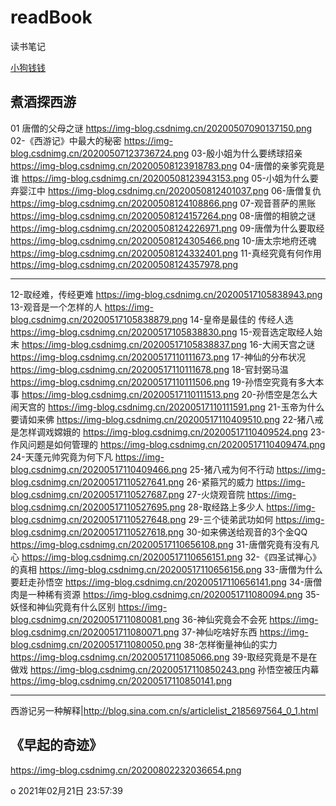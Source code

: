 # readBook
读书笔记



[小狗钱钱](./2019/03/1_小狗钱钱.png)



## 煮酒探西游
01 唐僧的父母之谜 https://img-blog.csdnimg.cn/20200507090137150.png
02-《西游记》中最大的秘密 https://img-blog.csdnimg.cn/20200507123736724.png
03-殷小姐为什么要绣球招亲 https://img-blog.csdnimg.cn/20200508123918783.png
04-唐僧的亲爹究竟是谁 https://img-blog.csdnimg.cn/20200508123943153.png
05-小姐为什么要弃婴江中 https://img-blog.csdnimg.cn/2020050812401037.png
06-唐僧复仇 https://img-blog.csdnimg.cn/20200508124108866.png
07-观音菩萨的黑账 https://img-blog.csdnimg.cn/20200508124157264.png
08-唐僧的相貌之谜 https://img-blog.csdnimg.cn/20200508124226971.png
09-唐僧为什么要取经 https://img-blog.csdnimg.cn/20200508124305466.png
10-唐太宗地府还魂 https://img-blog.csdnimg.cn/20200508124332401.png
11-真经究竟有何作用 https://img-blog.csdnimg.cn/20200508124357978.png

---------------------------

12-取经难，传经更难
https://img-blog.csdnimg.cn/20200517105838943.png
13-观音是一个怎样的人
https://img-blog.csdnimg.cn/20200517105838879.png
14-皇帝是最佳的 传经人选
https://img-blog.csdnimg.cn/20200517105838830.png
15-观音选定取经人始末
https://img-blog.csdnimg.cn/20200517105838837.png
16-大闹天宫之谜
https://img-blog.csdnimg.cn/20200517110111673.png
17-神仙的分布状况
https://img-blog.csdnimg.cn/20200517110111678.png
18-官封弼马温
https://img-blog.csdnimg.cn/20200517110111506.png
19-孙悟空究竟有多大本事
https://img-blog.csdnimg.cn/20200517110111513.png
20-孙悟空是怎么大闹天宫的
https://img-blog.csdnimg.cn/20200517110111591.png
21-玉帝为什么要请如来佛
https://img-blog.csdnimg.cn/20200517110409510.png
22-猪八戒是怎样调戏嫦娥的
https://img-blog.csdnimg.cn/20200517110409524.png
23-作风问题是如何管理的
https://img-blog.csdnimg.cn/20200517110409474.png
24-天蓬元帅究竟为何下凡
https://img-blog.csdnimg.cn/20200517110409466.png
25-猪八戒为何不行动
https://img-blog.csdnimg.cn/20200517110527641.png
26-紧箍咒的威力
https://img-blog.csdnimg.cn/20200517110527687.png
27-火烧观音院
https://img-blog.csdnimg.cn/20200517110527695.png
28-取经路上多少人
https://img-blog.csdnimg.cn/20200517110527648.png
29-三个徒弟武功如何
https://img-blog.csdnimg.cn/20200517110527618.png
30-如来佛送给观音的3个金QQ
https://img-blog.csdnimg.cn/20200517110656108.png
31-唐僧究竟有没有凡心
https://img-blog.csdnimg.cn/20200517110656151.png
32-《四圣试禅心》的真相
https://img-blog.csdnimg.cn/20200517110656156.png
33-唐僧为什么要赶走孙悟空
https://img-blog.csdnimg.cn/20200517110656141.png
34-唐僧肉是一种稀有资源
https://img-blog.csdnimg.cn/2020051711080094.png
35-妖怪和神仙究竟有什么区别
https://img-blog.csdnimg.cn/2020051711080081.png
36-神仙究竟会不会死
https://img-blog.csdnimg.cn/2020051711080071.png
37-神仙吃啥好东西
https://img-blog.csdnimg.cn/2020051711080050.png
38-怎样衡量神仙的实力
https://img-blog.csdnimg.cn/2020051711085066.png
39-取经究竟是不是在做戏
https://img-blog.csdnimg.cn/20200517110850243.png
孙悟空被压内幕
https://img-blog.csdnimg.cn/20200517110850141.png

-------------------------



西游记另一种解释|http://blog.sina.com.cn/s/articlelist_2185697564_0_1.html







## 《早起的奇迹》

https://img-blog.csdnimg.cn/20200802232036654.png

o 2021年02月21日 23:57:39
